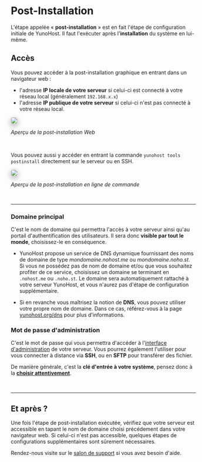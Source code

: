 # Post-Installation

L'étape appelée « **post-installation** » est en fait l'étape de configuration initiale de YunoHost. Il faut l'exécuter après l'**installation** du système en lui-même.

## Accès

Vous pouvez accéder à la post-installation graphique en entrant dans un navigateur web :
* l'adresse **IP locale de votre serveur** si celui-ci est connecté à votre réseau local (généralement `192.168.x.x`)
* l'adresse **IP publique de votre serveur** si celui-ci n'est pas connecté à votre réseau local.

<img style="max-width:100%;border-radius: 5px;border: 1px solid rgba(0,0,0,0.15);box-shadow: 0 5px 15px rgba(0,0,0,0.35);" src="https://yunohost.org/images/postinstall_web.png">

*<p class="text-muted">Aperçu de la post-installation Web</p>*

<br>

Vous pouvez aussi y accéder en entrant la commande `yunohost tools postinstall` directement sur le serveur ou en SSH.

<img style="max-width:100%;border-radius: 5px;border: 1px solid rgba(0,0,0,0.15);box-shadow: 0 5px 15px rgba(0,0,0,0.35);" src="https://yunohost.org/images/postinstall_cli2.png">

*<p class="text-muted">Aperçu de la post-installation en ligne de commande</p>*

<br>

---

### Domaine principal

C'est le nom de domaine qui permettra l'accès à votre serveur ainsi qu'au portail d'authentification des utilisateurs. Il sera donc **visible par tout le monde**, choisissez-le en conséquence.

* YunoHost propose un service de DNS dynamique fournissant des noms de domaine de type *mondomaine.nohost.me* ou *mondomaine.noho.st*. Si vous ne possédez pas de nom de domaine et/ou que vous souhaitez profiter de ce service, choisissez un domaine se terminant en `.nohost.me` ou `.noho.st`. Le domaine sera  automatiquement rattaché à votre serveur YunoHost, et vous n'aurez pas d'étape de configuration supplémentaire.

* Si en revanche vous maîtrisez la notion de **DNS**, vous pouvez utiliser votre propre nom de domaine. Dans ce cas, référez-vous à la page [yunohost.org/dns](/dns_fr) pour plus d'informations.

### Mot de passe d'administration

C'est le mot de passe qui vous permettra d'accéder à l'[interface d'administration](/admin_fr) de votre serveur. Vous pourrez également l'utiliser pour vous connecter à distance via **SSH**, ou en **SFTP** pour transférer des fichier. 

De manière générale, c'est la **clé d'entrée à votre système**, pensez donc à la **[choisir attentivement](http://www.commentcamarche.net/faq/8275-choisir-un-bon-mot-de-passe)**.

<br>

---

## Et après ?

Une fois l'étape de post-installation exécutée, vérifiez que votre serveur est accessible en tapant le nom de domaine choisi précédement dans votre navigateur web. Si celui-ci n'est pas accessible, quelques étapes de configurations supplémentaires sont sûrement nécessaires.

Rendez-nous visite sur le [salon de support](/support_fr) si vous avez besoin d'aide.
